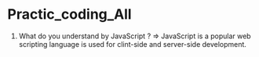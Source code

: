 # Practic_coding_All

1. What do you understand by JavaScript ?
   => JavaScript is a popular web scripting language is used for clint-side and server-side development.
